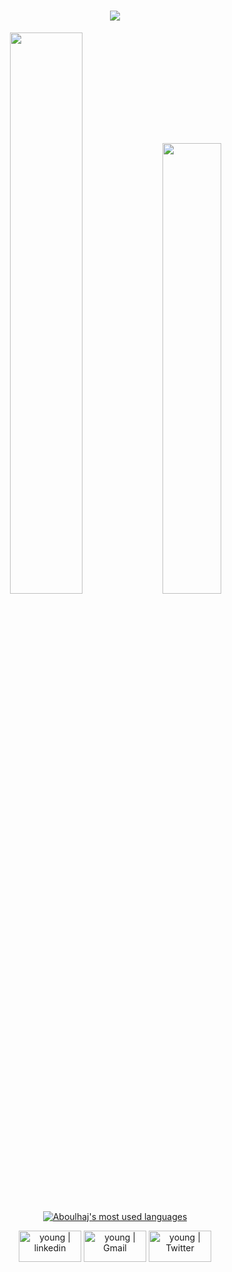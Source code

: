 <h1 align="center"><img src="https://readme-typing-svg.herokuapp.com?font=smooch&color=F70721&size=30&center=true&vCenter=true&width=900&height=50&lines=Hi+there+%F0%9F%91%8B;Welcome+To+Ali's+Github;+I+Am+a+Software+Engineering+Student"></h1>


<p align="center">
  <img width="48%" src="https://github-readme-streak-stats.herokuapp.com/?user=ALI-BOULHAJAT&theme=radical" />
  <img width="43%" src="https://awesome-github-stats.azurewebsites.net/user-stats/ALI-BOULHAJAT?cardType=github&theme=radical" />
</p>

<div align="center">

[![Aboulhaj's most used languages](https://github-readme-stats.vercel.app/api/top-langs/?username=ALI-BOULHAJAT&layout=compact&hide_border=true&theme=jolly)](https://github.com/ALI-BOULHAJAT?tab=repositories)


</div>
	
<div align="center">

[<img align="center" alt="young | linkedin" width="100px" height="50" src="https://img.shields.io/badge/LinkedIn-0077B5?style=for-the-badge&logo=linkedin&logoColor=white" />][linkedin]
[<img align="center" alt="young | Gmail" width="100px" height="50" src="https://img.shields.io/badge/Gmail-D14836?style=for-the-badge&logo=gmail&logoColor=white" />][gmail]
[<img align="center" alt="young | Twitter" width="100px" height="50" src="https://img.shields.io/badge/Twitter-1DA1F2?style=for-the-badge&logo=twitter&logoColor=white" />][twitter]



</div>


[linkedin]: https://www.linkedin.com/in/ali-boulhajat
[twitter]: https://twitter.com/Ali_Boulhajat
[gmail]: mailto:ali.boulhajat@gmail.com
